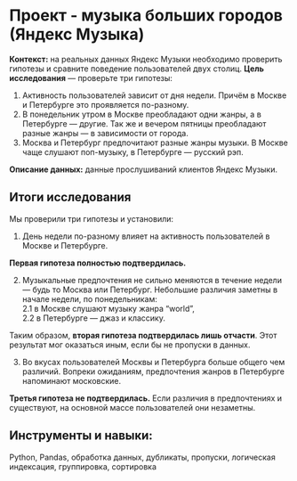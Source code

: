 # Проект - музыка больших городов (Яндекс Музыка)
**Контекст:** на реальных данных Яндекс Музыки необходимо проверить гипотезы и сравните поведение пользователей двух столиц.
**Цель исследования** — проверьте три гипотезы:
1. Активность пользователей зависит от дня недели. Причём в Москве и Петербурге это проявляется по-разному.
2. В понедельник утром в Москве преобладают одни жанры, а в Петербурге — другие. Так же и вечером пятницы преобладают разные жанры — в зависимости от города. 
3. Москва и Петербург предпочитают разные жанры музыки. В Москве чаще слушают поп-музыку, в Петербурге — русский рэп.

**Описание данных:** данные прослушиваний клиентов Яндекс Музыки.  

## Итоги исследования
Мы проверили три гипотезы и установили:

1. День недели по-разному влияет на активность пользователей в Москве и Петербурге.

**Первая гипотеза полностью подтвердилась.**

2. Музыкальные предпочтения не сильно меняются в течение недели — будь то Москва или Петербург. Небольшие различия заметны в начале недели, по понедельникам:  
        2.1 в Москве слушают музыку жанра “world”,  
        2.2 в Петербурге — джаз и классику.

Таким образом, **вторая гипотеза подтвердилась лишь отчасти**. Этот результат мог оказаться иным, если бы не пропуски в данных.

3. Во вкусах пользователей Москвы и Петербурга больше общего чем различий. Вопреки ожиданиям, предпочтения жанров в Петербурге напоминают московские.

**Третья гипотеза не подтвердилась.** Если различия в предпочтениях и существуют, на основной массе пользователей они незаметны.

## Инструменты и навыки:
Python, Pandas, обработка данных, дубликаты, пропуски, логическая индексация, группировка, сортировка
